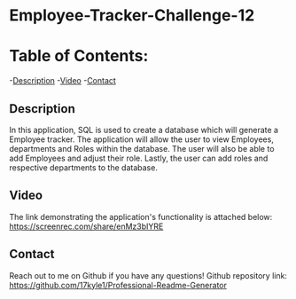 # Employee-Tracker-Challenge-12



# Table of Contents: 
-[Description](#Description)
-[Video](#Video)
-[Contact](#Contact)

## Description
In this application, SQL is used to create a database which will generate a Employee tracker. The application will allow the user to view Employees, departments and Roles within the database. The user will also be able to add Employees and adjust their role. Lastly, the user can add roles and respective departments to the database.

## Video
The link demonstrating the application's functionality is attached below:
https://screenrec.com/share/enMz3bIYRE


## Contact
Reach out to me on Github if you have any questions!
Github repository link: https://github.com/17kyle1/Professional-Readme-Generator


